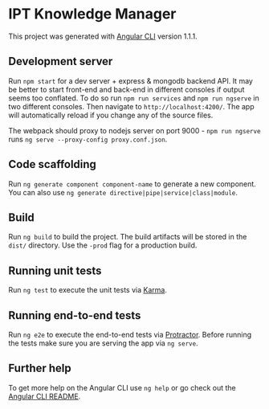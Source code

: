 # IPT Knowledge Manager

This project was generated with [Angular CLI](https://github.com/angular/angular-cli) version 1.1.1.

## Development server

Run `npm start` for a dev server + express & mongodb backend API. It may be better to start front-end and back-end in different consoles if output seems too conflated. To do so run `npm run services` and `npm run ngserve` in two different consoles. 
Then navigate to `http://localhost:4200/`. The app will automatically reload if you change any of the source files.

The webpack should proxy to nodejs server on port 9000 - `npm run ngserve` runs `ng serve --proxy-config proxy.conf.json`.

## Code scaffolding

Run `ng generate component component-name` to generate a new component. You can also use `ng generate directive|pipe|service|class|module`.

## Build

Run `ng build` to build the project. The build artifacts will be stored in the `dist/` directory. Use the `-prod` flag for a production build.

## Running unit tests

Run `ng test` to execute the unit tests via [Karma](https://karma-runner.github.io).

## Running end-to-end tests

Run `ng e2e` to execute the end-to-end tests via [Protractor](http://www.protractortest.org/).
Before running the tests make sure you are serving the app via `ng serve`.

## Further help

To get more help on the Angular CLI use `ng help` or go check out the [Angular CLI README](https://github.com/angular/angular-cli/blob/master/README.md).

